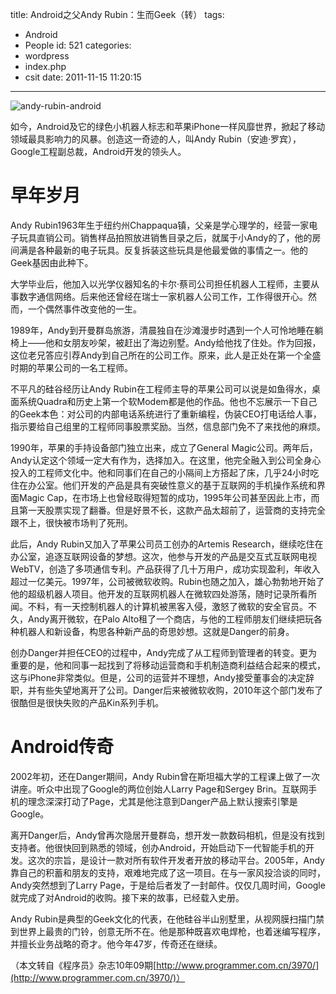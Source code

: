 title: Android之父Andy Rubin：生而Geek（转）
tags:
  - Android
  - People
id: 521
categories:
  - wordpress
  - index.php
  - csit
date: 2011-11-15 11:20:15
---

![](http://i.minus.com/ibf8C4Xsg4M4kx.jpg "andy-rubin-android")

如今，Android及它的绿色小机器人标志和苹果iPhone一样风靡世界，掀起了移动领域最具影响力的风暴。创造这一奇迹的人，叫Andy Rubin（安迪·罗宾），Google工程副总裁，Android开发的领头人。

<!--more-->

# 早年岁月

Andy Rubin1963年生于纽约州Chappaqua镇，父亲是学心理学的，经营一家电子玩具直销公司。销售样品拍照放进销售目录之后，就属于小Andy的了，他的房间满是各种最新的电子玩具。反复拆装这些玩具是他最爱做的事情之一。他的Geek基因由此种下。

大学毕业后，他加入以光学仪器知名的卡尔·蔡司公司担任机器人工程师，主要从事数字通信网络。后来他还曾经在瑞士一家机器人公司工作，工作得很开心。然而，一个偶然事件改变他的一生。

1989年，Andy到开曼群岛旅游，清晨独自在沙滩漫步时遇到一个人可怜地睡在躺椅上——他和女朋友吵架，被赶出了海边别墅。Andy给他找了住处。作为回报，这位老兄答应引荐Andy到自己所在的公司工作。原来，此人是正处在第一个全盛时期的苹果公司的一名工程师。

不平凡的硅谷经历让Andy Rubin在工程师主导的苹果公司可以说是如鱼得水，桌面系统Quadra和历史上第一个软Modem都是他的作品。他也不忘展示一下自己的Geek本色：对公司的内部电话系统进行了重新编程，伪装CEO打电话给人事，指示要给自己组里的工程师同事股票奖励。当然，信息部门免不了来找他的麻烦。

1990年，苹果的手持设备部门独立出来，成立了General Magic公司。两年后，Andy认定这个领域一定大有作为，选择加入。在这里，他完全融入到公司全身心投入的工程师文化中。他和同事们在自己的小隔间上方搭起了床，几乎24小时吃住在办公室。他们开发的产品是具有突破性意义的基于互联网的手机操作系统和界面Magic Cap，在市场上也曾经取得短暂的成功，1995年公司甚至因此上市，而且第一天股票实现了翻番。但是好景不长，这款产品太超前了，运营商的支持完全跟不上，很快被市场判了死刑。

此后，Andy Rubin又加入了苹果公司员工创办的Artemis Research，继续吃住在办公室，追逐互联网设备的梦想。这次，他参与开发的产品是交互式互联网电视WebTV，创造了多项通信专利。产品获得了几十万用户，成功实现盈利，年收入超过一亿美元。1997年，公司被微软收购。Rubin也随之加入，雄心勃勃地开始了他的超级机器人项目。他开发的互联网机器人在微软四处游荡，随时记录所看所闻。不料，有一天控制机器人的计算机被黑客入侵，激怒了微软的安全官员。不久，Andy离开微软，在Palo Alto租了一个商店，与他的工程师朋友们继续把玩各种机器人和新设备，构思各种新产品的奇思妙想。这就是Danger的前身。

创办Danger并担任CEO的过程中，Andy完成了从工程师到管理者的转变。更为重要的是，他和同事一起找到了将移动运营商和手机制造商利益结合起来的模式，这与iPhone非常类似。但是，公司的运营并不理想，Andy接受董事会的决定辞职，并有些失望地离开了公司。Danger后来被微软收购，2010年这个部门发布了很酷但是很快失败的产品Kin系列手机。

# Android传奇

2002年初，还在Danger期间，Andy Rubin曾在斯坦福大学的工程课上做了一次讲座。听众中出现了Google的两位创始人Larry Page和Sergey Brin。互联网手机的理念深深打动了Page，尤其是他注意到Danger产品上默认搜索引擎是Google。

离开Danger后，Andy曾再次隐居开曼群岛，想开发一款数码相机，但是没有找到支持者。他很快回到熟悉的领域，创办Android，开始启动下一代智能手机的开发。这次的宗旨，是设计一款对所有软件开发者开放的移动平台。2005年，Andy靠自己的积蓄和朋友的支持，艰难地完成了这一项目。在与一家风投洽谈的同时，Andy突然想到了Larry Page，于是给后者发了一封邮件。仅仅几周时间，Google就完成了对Android的收购。接下来的故事，已经载入史册。

Andy Rubin是典型的Geek文化的代表，在他硅谷半山别墅里，从视网膜扫描门禁到世界上最贵的门铃，创意无所不在。他是那种既喜欢电焊枪，也着迷编写程序，并擅长业务战略的奇才。他今年47岁，传奇还在继续。

（本文转自《程序员》杂志10年09期[http://www.programmer.com.cn/3970/](http://www.programmer.com.cn/3970/)）